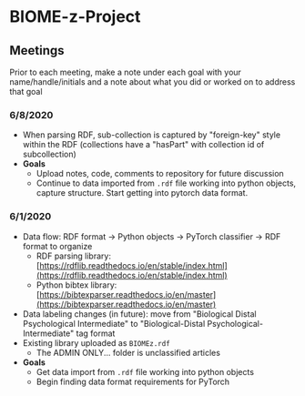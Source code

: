 # BIOME-z-Project

## Meetings 

Prior to each meeting, make a note under each goal with your name/handle/initials and a note about what you did or worked on to address that goal

### 6/8/2020
- When parsing RDF, sub-collection is captured by "foreign-key" style within the RDF (collections have a "hasPart" with collection id of subcollection)
- **Goals**
  - Upload notes, code, comments to repository for future discussion
  - Continue to data imported from `.rdf` file working into python objects, capture structure. Start getting into pytorch data format.

### 6/1/2020
- Data flow: RDF format -> Python objects -> PyTorch classifier -> RDF format to organize
  - RDF parsing library: [https://rdflib.readthedocs.io/en/stable/index.html](https://rdflib.readthedocs.io/en/stable/index.html)
  - Python bibtex library: [https://bibtexparser.readthedocs.io/en/master](https://bibtexparser.readthedocs.io/en/master)
- Data labeling changes (in future): move from "Biological Distal Psychological Intermediate" to "Biological-Distal Psychological-Intermediate" tag format
- Existing library uploaded as `BIOMEz.rdf`
  - The ADMIN ONLY... folder is unclassified articles
- **Goals**
  - Get data import from `.rdf` file working into python objects
  - Begin finding data format requirements for PyTorch
